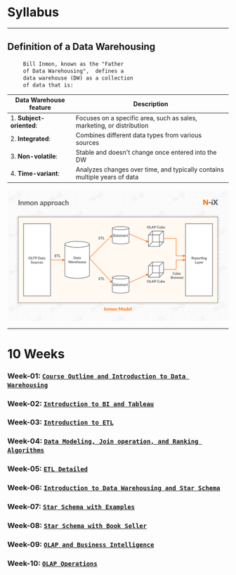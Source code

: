 # Syllabus

--------

## Definition of a Data Warehousing

	     Bill Inmon, known as the "Father 
	     of Data Warehousing",  defines a 
	     data warehouse (DW) as a collection 
	     of data that is: 


| Data Warehouse feature    | Description  |
| ------------------------- | -------------|
| 1. **Subject-oriented**:  | Focuses on a specific area, such as sales, marketing, or distribution |
| 2. **Integrated**:        | Combines different data types from various sources |
| 3. **Non-volatile**:      | Stable and doesn't change once entered into the DW |
| 4. **Time-variant**:      | Analyzes changes over time, and typically contains multiple years of data |

	
![](./README_DW_Inmon_Model.png)

---------

# 10 Weeks

### Week-01: [`Course Outline and Introduction to Data Warehousing`](week-01-course-outline-and-intro-to-DW)

### Week-02: [`Introduction to BI and Tableau`](week-02-intro-to-BI-and-Tableau)

### Week-03: [`Introduction to ETL`](week-03-introduction-to-ETL)

### Week-04: [`Data Modeling, Join operation, and Ranking Algorithms`](week-04-modeling-join-ranking-algorithms)

### Week-05: [`ETL Detailed`](week-05_ETL_detailed)

### Week-06: [`Introduction to Data Warehousing and Star Schema`](week-06-intro-to-Data-Warehousing-and-Star-Schema)

### Week-07: [`Star Schema with Examples`](week-07-Star-Schema)

### Week-08: [`Star Schema with Book Seller`](week-08_star_schema_with_Book_Seller)

### Week-09: [`OLAP and Business Intelligence`](week-09_OLAP_and_Business_Intelligence)

### Week-10: [`OLAP Operations`](week-10_OLAP_Operations)

